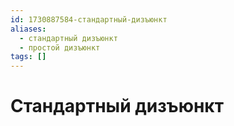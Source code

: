 ```yaml
---
id: 1730887584-стандартный-дизъюнкт
aliases:
  - стандартный дизъюнкт
  - простой дизъюнкт
tags: []
---
```


# Стандартный дизъюнкт

